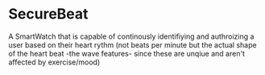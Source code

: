 # SecureBeat


A SmartWatch that is capable of continously identifiying and authroizing a user based on their heart rythm (not beats per minute but the actual shape of the heart beat -the wave features- since these are unqiue and aren't affected by exercise/mood) 
